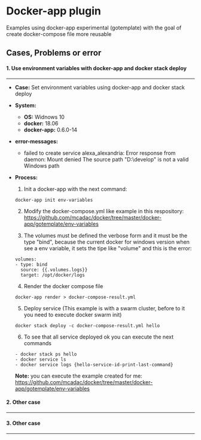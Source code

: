# Docker-app plugin

Examples using docker-app experimental (gotemplate) with the goal of create docker-compose file more reusable


## Cases, Problems or error

#### 1. Use environment variables with docker-app and docker stack deploy
------------------

   * **Case:** Set environment variables using docker-app and docker stack deploy
   * **System:** 
      * **OS:** Widnows 10
      * **docker:** 18.06
      * **docker-app:** 0.6.0-14
   * **error-messages:**
      * failed to create service alexa_alexandria: Error response from daemon: Mount denied The source path "D:\\develop" is not a valid Windows path
   
   * **Process:**
      1.  Init a docker-app with the next command: 
      ```
      docker-app init env-variables
      ```
      2.  Modify the docker-compose.yml like example in this respository: https://github.com/mcadac/docker/tree/master/docker-app/gotemplate/env-variables
      
      3.  The volumes must be defined the verbose form and it must be the type "bind", because the current docker for windows version when see a env variable, it sets the tipe like "volume" and this is the error:
      ```
      volumes:
      - type: bind
        source: {{.volumes.logs}}
        target: /opt/docker/logs
      ```
      4. Render the docker compose file
      ```
      docker-app render > docker-compose-result.yml
      ```
      5. Deploy service (This example is with a swarm cluster, before to it you need to execute docker swarm init)
      ```
      docker stack deploy -c docker-compose-result.yml hello
      ```
      6. To see that all service deployed ok you can execute the next commands
      ```
      - docker stack ps hello
      - docker service ls
      - docker service logs {hello-service-id-print-last-command}
      ```
      **Note:** you can execute the example created for me: https://github.com/mcadac/docker/tree/master/docker-app/gotemplate/env-variables
#### 2. Other case
------------------ 

#### 3. Other case
-----------------
